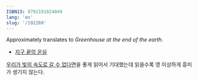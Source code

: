 ```yaml
---
ISBN13: 9791191824049
lang: 'en'
slug: '/192269'
---
```


Approximately translates to _Greenhouse at the end of the earth_.

- [지구 끝의 온실](https://ridibooks.com/books/4699000001)

[우리가 빛의 속도로 갈 수 없다면](https://ridibooks.com/books/4097000095)을 좋게 읽어서 기대했는데 읽을수록 영 이상하게 흥미가 생기지 않는다.
